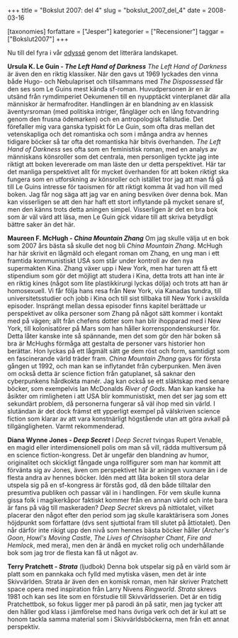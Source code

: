 +++
title = "Bokslut 2007: del 4"
slug = "bokslut_2007_del_4"
date = 2008-03-16

[taxonomies]
forfattare = ["Jesper"]
kategorier = ["Recensioner"]
taggar = ["Bokslut2007"]
+++

Nu till del fyra i vår <a href="__FIXME__/tag/bokslut2007/">odyssé</a> genom det litterära landskapet.

<strong>Ursula K. Le Guin - <em>The Left Hand of Darkness</em></strong>
<em>The Left Hand of Darkness</em> är även den en riktig klassiker. När den gavs ut 1969 lyckades den vinna både Hugo- och Nebulapriset och tillsammans med <em>The Dispossessed</em> får den ses som Le Guins mest kända sf-roman.
Huvudpersonen är en är utsänd från rymdimperiet Oekumenen till en nyupptäckt vinterplanet där alla människor är hermafroditer. Handlingen är en blandning av en klassisk äventyrsroman (med politiska intriger, fångläger och en lång fotvandring genom den frusna ödemarken) och en antropologisk fallstudie. Det förefaller mig vara ganska typiskt för Le Guin, som ofta dras mellan det vetenskapliga och det romantiska och som i många andra av hennes tidigare böcker så tar ofta det romantiska här bitvis överhanden.
<em>The Left Hand of Darkness</em> ses ofta som en feministisk roman, med en analys av människans könsroller som det centrala, men personligen tyckte jag inte riktigt att boken levererade om man läste den ur detta perspektivet. Här tar det manliga perspektivet allt för mycket överhanden för att boken riktigt ska fungera som en utforskning av könsroller och istället tror jag att man få gå till Le Guins intresse för taoismen för att riktigt komma åt vad hon vill med boken.
Jag får nog säga att jag var en aning besviken över denna bok. Man kan visserligen se att den har haft ett stort inflytande på mycket senare sf, men den känns trots detta aningen simpel. Visserligen är det en bra bok som är väl värd att läsa, men Le Guin gick vidare till att skriva betydligt bättre saker än det här.

<strong>Maureen F. McHugh - <em>China Mountain Zhang</em></strong>
Om jag skulle välja ut en bok som 2007 års bästa så skulle det nog bli <em>China Mountain Zhang</em>. McHugh har här skrivit en lågmäld och elegant roman om Zhang, en ung man i ett framtida kommunistiskt USA som står under kontroll av den nya supermakten Kina. Zhang växer upp i New York, men har turen att få ett stipendium som gör det möjligt att studera i Kina, detta trots att han inte är en riktig kines (något som lite plastikkirurgi lyckas dölja) och trots att han är homosexuell. Vi får följa hans resa från New York, via Kanadas tundra, till universitetsstudier och jobb i Kina och till sist tillbaka till New York i avskilda episoder. Insprängt mellan dessa episoder finns kapitel berättade ur perspektivet av olika personer som Zhang på något sätt kommer i kontakt med på vägen; allt från chefens dotter som han blir ihopparad med i New York, till kolonisatörer på Mars som han håller korrenspondenskurser för.
Detta låter kanske inte så spännande, men det som gör den här boken så bra är McHughs förmåga att gestalta de personer vars historier hon berättar. Hon lyckas på ett lågmält sätt ge dem röst och form, samtidigt som en fascinerande värld träder fram.
<em>China Mountain Zhang</em> gavs för första gången ut 1992, och man kan se inflytandet från cyberpunken. Men även om också detta är science fiction från gatuplanet, så saknar den cyberpunkens hårdkokta manér. Jag kan också se ett släktskap med senare böcker, som exempelvis Ian McDonalds <em>River of Gods</em>.
Man kan kanske ha åsikter om rimligheten i att USA blir kommunistiskt, men det ser jag som ett sekundärt problem, då personerna fungerar så väl ihop med sin värld. I slutändan är det dock främst ett ypperligt exempel på välskriven science fiction som klarar av att vara konstnärligt högstående utan att göra avkall på tillgängligheten. Varmt rekommenderad.

<strong>Diana Wynne Jones - <em>Deep Secret</em></strong>
I <em>Deep Secret</em> tvingas Rupert Venable, en magid eller interdimensionell polis om man så vill, rädda multiversum på en science fiction-kongress. Det är ungefär den blandning av humor, originalitet och skickligt fångade unga rollfigurer som man har kommit att förvänta sig av Jones, även om perspektivet här är aningen vuxnare än i de flesta andra av hennes böcker. Idén med att låta boken till stora delar utspela sig på en sf-kongress är förstås god, då den både tilltalar den presumtiva publiken och passar väl in i handlingen. För vem skulle kunna gissa folk i magikerkåpor faktiskt kommer från en annan värld och inte bara är fans på väg till maskeraden?
<em>Deep Secret</em> skrevs på nittiotalet, vilket placerar den något efter den period som jag skulle karaktärisera som Jones höjdpunkt som författare (dvs sent sjuttiotal fram till slutet på åttiotalet). Den når därför inte rikigt upp den nivå som hennes bästa böcker håller (<em>Archer's Goon</em>, <em>Howl's Moving Castle</em>, <em>The Lives of Chrisopher Chant</em>, <em>Fire and Hemlock</em>, med mera), men den är ändå en mycket rolig och underhållande bok som jag tror de flesta kan få ut något av.

<strong>Terry Pratchett - <em>Strata</em></strong><em> </em>(ljudbok)
Denna bok utspelar sig på en värld som är platt som en pannkaka och fylld med mytiska väsen, men det är inte Skivvärlden. Strata är även den en komisk roman, men här skriver Pratchett space opera med inspiration från Larry Nivens <em>Ringworld</em>.
<em>Strata </em>skrevs 1981 och kan ses lite som en förstudie till Skivvärldsserien. Det är en tidig Pratchettbok, so fokus ligger mer på parodi än på satir, men jag tycker att den håller god klass i jämförelse med hans övriga verk och det är kul att se honom tackla samma material som i Skivvärldsböckerna, men från ett annat perspektiv.
